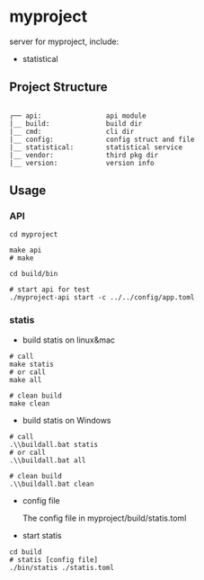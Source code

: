 # myproject
server for myproject, include:
- statistical

## Project Structure

```text

┌── api:                api module
|__ build:              build dir
|__ cmd:                cli dir
|__ config:             config struct and file
|__ statistical:        statistical service
|__ vendor:             third pkg dir
|__ version:            version info
```

## Usage

### API

```shell
cd myproject

make api
# make

cd build/bin

# start api for test
./myproject-api start -c ../../config/app.toml

```

### statis

* build statis on linux&mac
``` shell
# call 
make statis
# or call
make all

# clean build
make clean 
```

* build statis on Windows
``` shell
# call
.\\buildall.bat statis
# or call
.\\buildall.bat all

# clean build
.\\buildall.bat clean
```

* config file

    The config file in myproject/build/statis.toml

* start statis
``` shell
cd build
# statis [config file]
./bin/statis ./statis.toml
```

